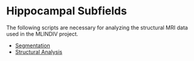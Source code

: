 # Hippocampal Subfields
The following scripts are necessary for analyzing the structural MRI data used in the MLINDIV project.

* [Segmentation](https://github.com/spatialneuroscience/MLINDIV/tree/main/Hippocampal_Subfields/Segmentation)
* [Structural Analysis](https://github.com/spatialneuroscience/MLINDIV/tree/main/Hippocampal_Subfields/Structural_Analysis)

